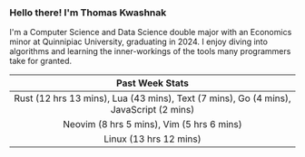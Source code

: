 
### Hello there! I'm Thomas Kwashnak

I'm a Computer Science and Data Science double major with an Economics
minor at Quinnipiac University, graduating in 2024.
I enjoy diving into algorithms and learning the inner-workings of the tools
many programmers take for granted.

| Past Week Stats |
| :---: |
| Rust (12 hrs 13 mins), Lua (43 mins), Text (7 mins), Go (4 mins), JavaScript (2 mins) |
| Neovim (8 hrs 5 mins), Vim (5 hrs 6 mins) |
| Linux (13 hrs 12 mins) |

